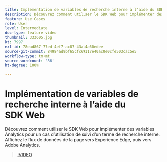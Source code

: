 ```yaml
---
title: Implémentation de variables de recherche interne à lʼaide du SDK Web
description: Découvrez comment utiliser le SDK Web pour implémenter des variables Analytics pour un cas dʼutilisation de suivi dʼun terme de recherche interne. Affichez le flux de données de la page vers Experience Edge, puis vers Adobe Analytics.
feature: Use Cases
role: User
level: Intermediate
doc-type: feature video
thumbnail: 333605.jpg
kt: 7997
exl-id: 78ead867-77ed-4ef7-ac87-43a14a60edee
source-git-commit: 84984ad9bf65cfc69117e40ac0e0cfe503cac5e5
workflow-type: tm+mt
source-wordcount: '86'
ht-degree: 100%

---
```


# Implémentation de variables de recherche interne à lʼaide du SDK Web

Découvrez comment utiliser le SDK Web pour implémenter des variables Analytics pour un cas dʼutilisation de suivi dʼun terme de recherche interne. Affichez le flux de données de la page vers Experience Edge, puis vers Adobe Analytics.

>[!VIDEO](https://video.tv.adobe.com/v/3413457/?quality=12&learn=on&captions=fre_fr)

